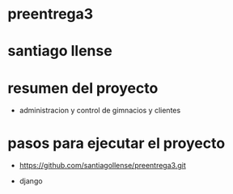 # preentrega3

# santiago llense

# resumen del proyecto

- administracion y control de gimnacios y clientes

# pasos para ejecutar el proyecto

- https://github.com/santiagollense/preentrega3.git

- django
